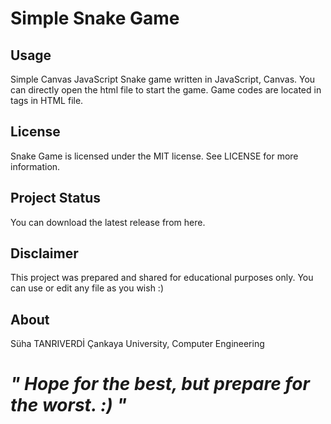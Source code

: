 # Simple Snake Game

## Usage
Simple Canvas JavaScript Snake game written in JavaScript, Canvas. You can directly open the html file to start the game.
Game codes are located in <script> ... </script> tags in HTML file.

## License
Snake Game is licensed under the MIT license. See LICENSE for more information.

## Project Status
You can download the latest release from here.

## Disclaimer
This project was prepared and shared for educational purposes only. You can use or edit any file as you wish :)

## About
Süha TANRIVERDİ Çankaya University, Computer Engineering

# *"	Hope for the best, but prepare for the worst. :) "*
